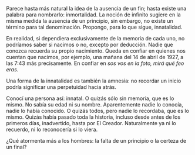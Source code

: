 Parece hasta más natural la idea de la ausencia de un fin; hasta existe una palabra para nombrarlo: inmortalidad. La noción de infinito sugiere en la misma medida la ausencia de un principio, sin embargo, no existe un término para tal denominación. Propongo, para lo que sigue, innatalidad.

En realidad, si dependiera exclusivamente de la memoria de cada uno, no podríamos saber si nacimos o no, excepto por deducción. Nadie que conozca recuerda su propio nacimiento. Queda en confiar en quienes nos cuentan que nacimos, por ejemplo, una mañana del 14 de abril de 1927, a las 7:43 más precisamente. En confiar en *sos vos en la foto, mirá qué feo eras*.

Una forma de la innatalidad es también la amnesia: no recordar un inicio podría significar una perpetuidad hacia atrás.

Conocí una persona así: innatal. O quizás sólo sin memoria, que es lo mismo. No sabía su edad ni su nombre. Aparentemente nadie lo conocía, nadie lo había conocido. O quizás todos, pero nadie lo recordaba, que es lo mismo. Quizás había pasado toda la historia, incluso desde antes de los primeros días, inadvertido, hasta por El Creador. Naturalmente ya ni lo recuerdo, ni lo reconocería si lo viera.

¿Qué atormenta más a los hombres: la falta de un principio o la certeza de un final?
